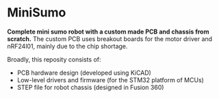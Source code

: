# MiniSumo
**Complete mini sumo robot with a custom made PCB and chassis from scratch.** The custom PCB uses breakout boards for the motor driver and nRF24l01, mainly due to the chip shortage.

Broadly, this reposity consists of:
* PCB hardware design (developed using KiCAD)
* Low-level drivers and firmware (for the STM32 platform of MCUs)
* STEP file for robot chassis (designed in Fusion 360)
